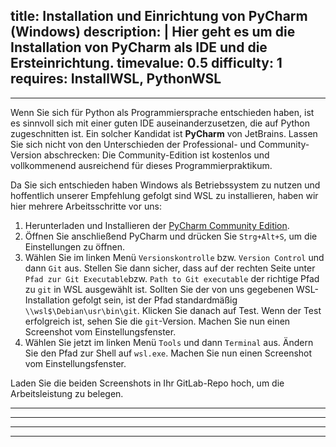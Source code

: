 title: Installation und Einrichtung von PyCharm (Windows)
description: |
  Hier geht es um die Installation von PyCharm als IDE und die Ersteinrichtung.
timevalue: 0.5
difficulty: 1
requires: InstallWSL, PythonWSL
---
---

Wenn Sie sich für Python als Programmiersprache entschieden haben, ist es sinnvoll sich mit einer
guten IDE auseinanderzusetzen, die auf Python zugeschnitten ist.
Ein solcher Kandidat ist **PyCharm** von JetBrains.
Lassen Sie sich nicht von den Unterschieden der Professional- und Community-Version abschrecken: Die
Community-Edition ist kostenlos und vollkommenend ausreichend für dieses Programmierpraktikum.

Da Sie sich entschieden haben Windows als Betriebssystem zu nutzen und hoffentlich unserer
Empfehlung gefolgt sind WSL zu installieren, haben wir hier mehrere Arbeitsschritte vor uns:

1. Herunterladen und Installieren der [PyCharm Community Edition](https://www.jetbrains.com/de-de/pycharm/download/#section=windows).
2. Öffnen Sie anschließend PyCharm und drücken Sie `Strg+Alt+S`, um die Einstellungen zu öffnen.
3. Wählen Sie im linken Menü `Versionskontrolle` bzw. `Version Control` und dann `Git` aus. Stellen
   Sie dann sicher, dass auf der rechten Seite unter `Pfad zur Git Executable`bzw. `Path to Git
   executable` der richtige Pfad zu `git` in WSL ausgewählt ist. Sollten Sie der von uns gegebenen
   WSL-Installation gefolgt sein, ist der Pfad standardmäßig `\\wsl$\Debian\usr\bin\git`. Klicken
   Sie danach auf Test. Wenn der Test erfolgreich ist, sehen Sie die `git`-Version. Machen Sie nun
   einen Screenshot vom Einstellungsfenster.
4. Wählen Sie jetzt im linken Menü `Tools` und dann `Terminal` aus. Ändern Sie den Pfad zur Shell
   auf `wsl.exe`. Machen Sie nun einen Screenshot vom Einstellungsfenster.

Laden Sie die beiden Screenshots in Ihr GitLab-Repo hoch, um die Arbeitsleistung zu belegen.

---
---

---
---